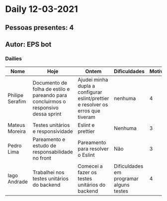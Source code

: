 # Daily 12-03-2021

## Pessoas presentes: 4

## Autor: EPS bot

### Dailies

|Nome | Hoje| Ontem| Dificuldades|Motivação|
| --- | --- | --- | --- |---|
|Philipe Serafim|Documento de folha de estilo e pareando para concluirmos o responsivo dessa sprint|Ajudei minha dupla a configurar eslint/prettier e resolver os erros que tiveram|nenhuma|4|
|Mateus Moreira|Testes unitários e responsividade|Eslint e prettier|Nenhuma|3|
|Pedro Lima|Pareamento e estudo de responsabilidade no front|Pareamento para resolver o Eslint|Não|3|
|Iago Andrade|Trabalhei nos testes unitários do backend|Comecei a fazer os testes unitários do backend|Dificuldades em programar alguns testes|4|

